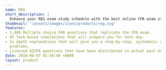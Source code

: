 ```yaml
---
name: REG
short_description: |
  Enhance your REG exam study schedule with the best online CPA exam study resource. The Universal CPA Review Online Test Bank is a brand-new supplement in studying for the Uniform CPA Exam. Our REG test bank includes over 1,300 multiple choice practice questions that come with detailed answer rationales, as well as 65 task-based simulations to better prepare you for test day.
thumbnail: "/assets/images/icons/products/reg.svg"
features:
- 1,400 Multiple choice FAR questions that replicate the CPA exam.
- 65 Task-based simulations that will prepare you for test day.
- In depth explanations that will give you a step-by-step, systematic way of solving
  problems.
- Licensed AICPA questions that have been distributed in actual past Uniform CPA Exams.
date: 2018-06-07 02:59:40 +0000
layout: product
---
```

